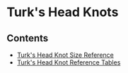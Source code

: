 # Turk's Head Knots


## Contents

* [Turk's Head Knot Size Reference](size-reference.md)
* [Turk's Head Knot Reference Tables](reference-tables.md)

